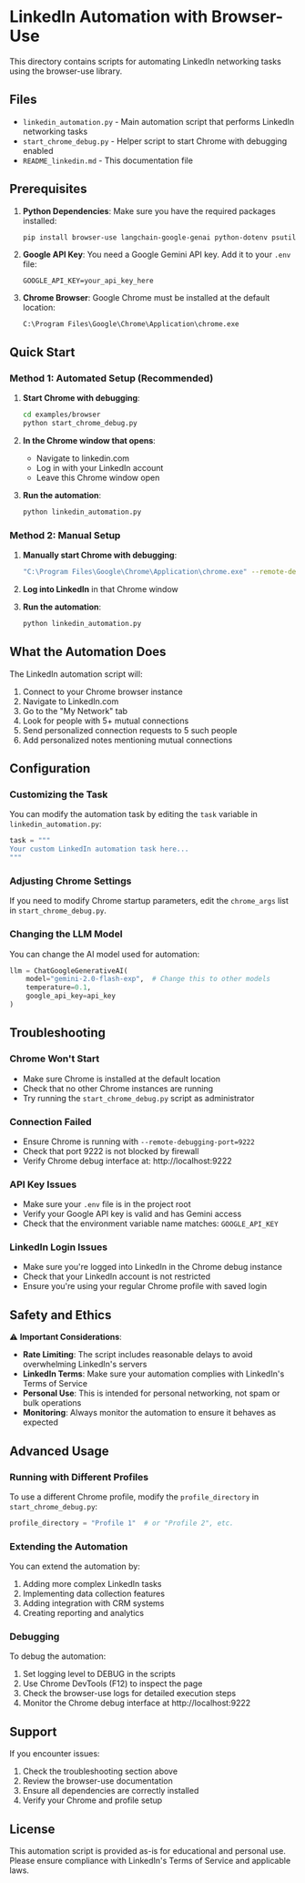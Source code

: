 # LinkedIn Automation with Browser-Use

This directory contains scripts for automating LinkedIn networking tasks using the browser-use library.

## Files

- `linkedin_automation.py` - Main automation script that performs LinkedIn networking tasks
- `start_chrome_debug.py` - Helper script to start Chrome with debugging enabled
- `README_linkedin.md` - This documentation file

## Prerequisites

1. **Python Dependencies**: Make sure you have the required packages installed:
   ```bash
   pip install browser-use langchain-google-genai python-dotenv psutil
   ```

2. **Google API Key**: You need a Google Gemini API key. Add it to your `.env` file:
   ```
   GOOGLE_API_KEY=your_api_key_here
   ```

3. **Chrome Browser**: Google Chrome must be installed at the default location:
   ```
   C:\Program Files\Google\Chrome\Application\chrome.exe
   ```

## Quick Start

### Method 1: Automated Setup (Recommended)

1. **Start Chrome with debugging**:
   ```bash
   cd examples/browser
   python start_chrome_debug.py
   ```
   
2. **In the Chrome window that opens**:
   - Navigate to linkedin.com
   - Log in with your LinkedIn account
   - Leave this Chrome window open

3. **Run the automation**:
   ```bash
   python linkedin_automation.py
   ```

### Method 2: Manual Setup

1. **Manually start Chrome with debugging**:
   ```bash
   "C:\Program Files\Google\Chrome\Application\chrome.exe" --remote-debugging-port=9222 --user-data-dir="C:\Users\zdhpe\AppData\Local\Google\Chrome\User Data" --profile-directory="Default"
   ```

2. **Log into LinkedIn** in that Chrome window

3. **Run the automation**:
   ```bash
   python linkedin_automation.py
   ```

## What the Automation Does

The LinkedIn automation script will:

1. Connect to your Chrome browser instance
2. Navigate to LinkedIn.com
3. Go to the "My Network" tab
4. Look for people with 5+ mutual connections
5. Send personalized connection requests to 5 such people
6. Add personalized notes mentioning mutual connections

## Configuration

### Customizing the Task

You can modify the automation task by editing the `task` variable in `linkedin_automation.py`:

```python
task = """
Your custom LinkedIn automation task here...
"""
```

### Adjusting Chrome Settings

If you need to modify Chrome startup parameters, edit the `chrome_args` list in `start_chrome_debug.py`.

### Changing the LLM Model

You can change the AI model used for automation:

```python
llm = ChatGoogleGenerativeAI(
    model="gemini-2.0-flash-exp",  # Change this to other models
    temperature=0.1,
    google_api_key=api_key
)
```

## Troubleshooting

### Chrome Won't Start
- Make sure Chrome is installed at the default location
- Check that no other Chrome instances are running
- Try running the `start_chrome_debug.py` script as administrator

### Connection Failed
- Ensure Chrome is running with `--remote-debugging-port=9222`
- Check that port 9222 is not blocked by firewall
- Verify Chrome debug interface at: http://localhost:9222

### API Key Issues
- Make sure your `.env` file is in the project root
- Verify your Google API key is valid and has Gemini access
- Check that the environment variable name matches: `GOOGLE_API_KEY`

### LinkedIn Login Issues
- Make sure you're logged into LinkedIn in the Chrome debug instance
- Check that your LinkedIn account is not restricted
- Ensure you're using your regular Chrome profile with saved login

## Safety and Ethics

⚠️ **Important Considerations**:

- **Rate Limiting**: The script includes reasonable delays to avoid overwhelming LinkedIn's servers
- **LinkedIn Terms**: Make sure your automation complies with LinkedIn's Terms of Service
- **Personal Use**: This is intended for personal networking, not spam or bulk operations
- **Monitoring**: Always monitor the automation to ensure it behaves as expected

## Advanced Usage

### Running with Different Profiles

To use a different Chrome profile, modify the `profile_directory` in `start_chrome_debug.py`:

```python
profile_directory = "Profile 1"  # or "Profile 2", etc.
```

### Extending the Automation

You can extend the automation by:

1. Adding more complex LinkedIn tasks
2. Implementing data collection features
3. Adding integration with CRM systems
4. Creating reporting and analytics

### Debugging

To debug the automation:

1. Set logging level to DEBUG in the scripts
2. Use Chrome DevTools (F12) to inspect the page
3. Check the browser-use logs for detailed execution steps
4. Monitor the Chrome debug interface at http://localhost:9222

## Support

If you encounter issues:

1. Check the troubleshooting section above
2. Review the browser-use documentation
3. Ensure all dependencies are correctly installed
4. Verify your Chrome and profile setup

## License

This automation script is provided as-is for educational and personal use. Please ensure compliance with LinkedIn's Terms of Service and applicable laws. 